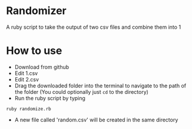 # Randomizer

A ruby script to take the output of two csv files and combine them into 1

# How to use

- Download from github
- Edit 1.csv
- Edit 2.csv
- Drag the downloaded folder into the terminal to navigate to the path of the folder
(You could optionally just `cd` to the directory)
- Run the ruby script by typing
```
ruby randomize.rb
```
- A new file called 'random.csv' will be created in the same directory
